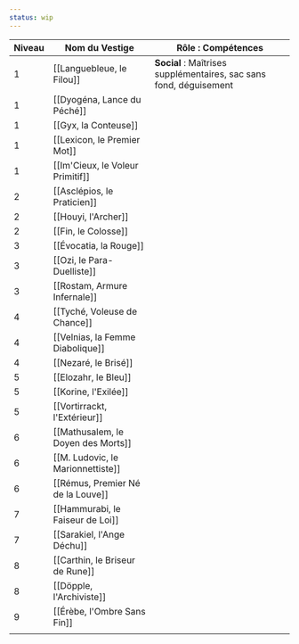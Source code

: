 ```yaml
---
status: wip
---
```

| Niveau | Nom du Vestige                     | Rôle : Compétences                                                 |
| ------ | ---------------------------------- | ------------------------------------------------------------------ |
| 1      | [[Languebleue, le Filou]]          | **Social** : Maîtrises supplémentaires, sac sans fond, déguisement |
| 1      | [[Dyogéna, Lance du Péché]]        |                                                                    |
| 1      | [[Gyx, la Conteuse]]               |                                                                    |
| 1      | [[Lexicon, le Premier Mot]]        |                                                                    |
| 1      | [[Im'Cieux, le Voleur Primitif]]   |                                                                    |
| 2      | [[Asclépios, le Praticien]]        |                                                                    |
| 2      | [[Houyi, l'Archer]]                |                                                                    |
| 2      | [[Fin, le Colosse]]                |                                                                    |
| 3      | [[Évocatia, la Rouge]]             |                                                                    |
| 3      | [[Ozi, le Para-Duelliste]]         |                                                                    |
| 3      | [[Rostam, Armure Infernale]]       |                                                                    |
| 4      | [[Tyché, Voleuse de Chance]]       |                                                                    |
| 4      | [[Velnias, la Femme Diabolique]]   |                                                                    |
| 4      | [[Nezaré, le Brisé]]               |                                                                    |
| 5      | [[Elozahr, le Bleu]]               |                                                                    |
| 5      | [[Korine, l'Exilée]]               |                                                                    |
| 5      | [[Vortirrackt, l'Extérieur]]       |                                                                    |
| 6      | [[Mathusalem, le Doyen des Morts]] |                                                                    |
| 6      | [[M. Ludovic, le Marionnettiste]]  |                                                                    |
| 6      | [[Rémus, Premier Né de la Louve]]  |                                                                    |
| 7      | [[Hammurabi, le Faiseur de Loi]]   |                                                                    |
| 7      | [[Sarakiel, l'Ange Déchu]]         |                                                                    |
| 8      | [[Carthin, le Briseur de Rune]]    |                                                                    |
| 8      | [[Döpple, l'Archiviste]]           |                                                                    |
| 9      | [[Érèbe, l'Ombre Sans Fin]]        |                                                                    |
|        |                                    |                                                                    |
